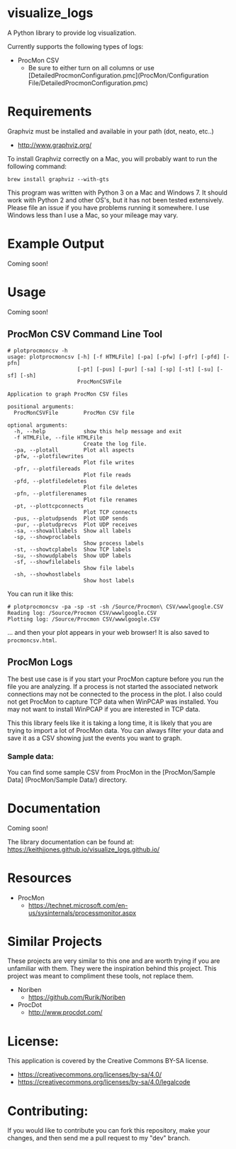 # visualize_logs

A Python library to provide log visualization. 

Currently supports the following types of logs:
  - ProcMon CSV
  	- Be sure to either turn on all columns or use [DetailedProcmonConfiguration.pmc](ProcMon/Configuration File/DetailedProcmonConfiguration.pmc)

# Requirements

Graphviz must be installed and available in your path (dot, neato, etc..)
  - http://www.graphviz.org/

To install Graphviz correctly on a Mac, you will probably want to run the following command:

```
brew install graphviz --with-gts
```

This program was written with Python 3 on a Mac and Windows 7.  It should work with Python 2 and other OS's, but it has not been tested
extensively.  Please file an issue if you have problems running it somewhere.  I use Windows less than I use a Mac, so your mileage may
vary.

# Example Output

Coming soon!

# Usage

Coming soon!

## ProcMon CSV Command Line Tool

```
# plotprocmoncsv -h
usage: plotprocmoncsv [-h] [-f HTMLFile] [-pa] [-pfw] [-pfr] [-pfd] [-pfn]
                      [-pt] [-pus] [-pur] [-sa] [-sp] [-st] [-su] [-sf] [-sh]
                      ProcMonCSVFile

Application to graph ProcMon CSV files

positional arguments:
  ProcMonCSVFile        ProcMon CSV file

optional arguments:
  -h, --help            show this help message and exit
  -f HTMLFile, --file HTMLFile
                        Create the log file.
  -pa, --plotall        Plot all aspects
  -pfw, --plotfilewrites
                        Plot file writes
  -pfr, --plotfilereads
                        Plot file reads
  -pfd, --plotfiledeletes
                        Plot file deletes
  -pfn, --plotfilerenames
                        Plot file renames
  -pt, --plottcpconnects
                        Plot TCP connects
  -pus, --plotudpsends  Plot UDP sends
  -pur, --plotudprecvs  Plot UDP receives
  -sa, --showalllabels  Show all labels
  -sp, --showproclabels
                        Show process labels
  -st, --showtcplabels  Show TCP labels
  -su, --showudplabels  Show UDP labels
  -sf, --showfilelabels
                        Show file labels
  -sh, --showhostlabels
                        Show host labels
```

You can run it like this:

```
# plotprocmoncsv -pa -sp -st -sh /Source/Procmon\ CSV/wwwlgoogle.CSV 
Reading log: /Source/Procmon CSV/wwwlgoogle.CSV
Plotting log: /Source/Procmon CSV/wwwlgoogle.CSV
```

... and then your plot appears in your web browser!  It is also saved to `procmoncsv.html`.

## ProcMon Logs

The best use case is if you start your ProcMon capture before you run the file you are analyzing.  If a process 
is not started the associated network connections may not be connected to the process in the plot.  I also could
not get ProcMon to capture TCP data when WinPCAP was installed.  You may not want to install WinPCAP if you are
interested in TCP data.

This this library feels like it is taking a long time, it is likely that you are trying to import a lot of ProcMon
data.  You can always filter your data and save it as a CSV showing just the events you want to graph.

### Sample data:

You can find some sample CSV from ProcMon in the [ProcMon/Sample Data] (ProcMon/Sample Data/) directory.

# Documentation

Coming soon!

The library documentation can be found at:  https://keithjjones.github.io/visualize_logs.github.io/

# Resources

- ProcMon
  - https://technet.microsoft.com/en-us/sysinternals/processmonitor.aspx

# Similar Projects

These projects are very similar to this one and are worth trying if you are
unfamiliar with them.  They were the inspiration behind this project.  This project
was meant to compliment these tools, not replace them.

- Noriben
  - https://github.com/Rurik/Noriben
- ProcDot
  - http://www.procdot.com/

# License:

This application is covered by the Creative Commons BY-SA license.

- https://creativecommons.org/licenses/by-sa/4.0/
- https://creativecommons.org/licenses/by-sa/4.0/legalcode

# Contributing:

If you would like to contribute you can fork this repository, make your changes, and
then send me a pull request to my "dev" branch.
